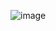 ![image](https://github.com/katya-pankov/tailwind-email-pricing-cards-project/assets/108332791/b3796be2-1b9c-48d4-a8e1-f27659f2173d)
